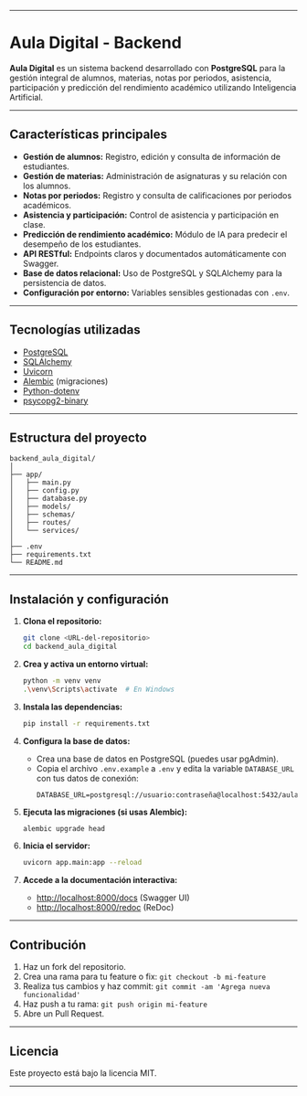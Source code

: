 
---

# Aula Digital - Backend

**Aula Digital** es un sistema backend desarrollado con **PostgreSQL** para la gestión integral de alumnos, materias, notas por periodos, asistencia, participación y predicción del rendimiento académico utilizando Inteligencia Artificial.

---

## Características principales

- **Gestión de alumnos:** Registro, edición y consulta de información de estudiantes.
- **Gestión de materias:** Administración de asignaturas y su relación con los alumnos.
- **Notas por periodos:** Registro y consulta de calificaciones por periodos académicos.
- **Asistencia y participación:** Control de asistencia y participación en clase.
- **Predicción de rendimiento académico:** Módulo de IA para predecir el desempeño de los estudiantes.
- **API RESTful:** Endpoints claros y documentados automáticamente con Swagger.
- **Base de datos relacional:** Uso de PostgreSQL y SQLAlchemy para la persistencia de datos.
- **Configuración por entorno:** Variables sensibles gestionadas con `.env`.

---

## Tecnologías utilizadas

- [PostgreSQL](https://www.postgresql.org/)
- [SQLAlchemy](https://www.sqlalchemy.org/)
- [Uvicorn](https://www.uvicorn.org/)
- [Alembic](https://alembic.sqlalchemy.org/) (migraciones)
- [Python-dotenv](https://pypi.org/project/python-dotenv/)
- [psycopg2-binary](https://pypi.org/project/psycopg2-binary/)

---

## Estructura del proyecto

```
backend_aula_digital/
│
├── app/
│   ├── main.py
│   ├── config.py
│   ├── database.py
│   ├── models/
│   ├── schemas/
│   ├── routes/
│   └── services/
│
├── .env
├── requirements.txt
└── README.md
```

---

## Instalación y configuración

1. **Clona el repositorio:**
   ```bash
   git clone <URL-del-repositorio>
   cd backend_aula_digital
   ```

2. **Crea y activa un entorno virtual:**
   ```bash
   python -m venv venv
   .\venv\Scripts\activate  # En Windows
   ```

3. **Instala las dependencias:**
   ```bash
   pip install -r requirements.txt
   ```

4. **Configura la base de datos:**
   - Crea una base de datos en PostgreSQL (puedes usar pgAdmin).
   - Copia el archivo `.env.example` a `.env` y edita la variable `DATABASE_URL` con tus datos de conexión:
     ```
     DATABASE_URL=postgresql://usuario:contraseña@localhost:5432/aula_digital
     ```

5. **Ejecuta las migraciones (si usas Alembic):**
   ```bash
   alembic upgrade head
   ```

6. **Inicia el servidor:**
   ```bash
   uvicorn app.main:app --reload
   ```

7. **Accede a la documentación interactiva:**
   - [http://localhost:8000/docs](http://localhost:8000/docs) (Swagger UI)
   - [http://localhost:8000/redoc](http://localhost:8000/redoc) (ReDoc)

---

## Contribución

1. Haz un fork del repositorio.
2. Crea una rama para tu feature o fix: `git checkout -b mi-feature`
3. Realiza tus cambios y haz commit: `git commit -am 'Agrega nueva funcionalidad'`
4. Haz push a tu rama: `git push origin mi-feature`
5. Abre un Pull Request.

---

## Licencia

Este proyecto está bajo la licencia MIT.

---
